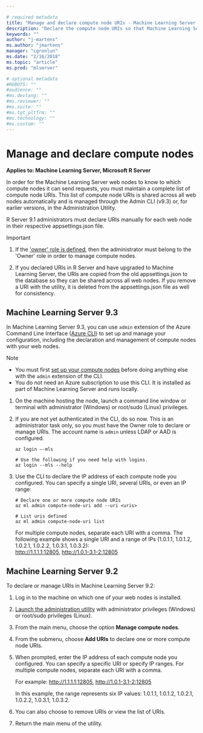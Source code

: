 ```yaml
---

# required metadata
title: "Manage and declare compute node URIs - Machine Learning Server "
description: "Declare the compute node URIs so that Machine Learning Server web nodes know to which compute nodes they can send requests."
keywords: ""
author: "j-martens"
ms.author: "jmartens"
manager: "cgronlun"
ms.date: "2/16/2018"
ms.topic: "article"
ms.prod: "mlserver"

# optional metadata
#ROBOTS: ""
#audience: ""
#ms.devlang: ""
#ms.reviewer: ""
#ms.suite: ""
#ms.tgt_pltfrm: ""
#ms.technology: ""
#ms.custom: ""
---
```


# Manage and declare compute nodes

**Applies to:  Machine Learning Server, Microsoft R Server**

In order for the Machine Learning Server web nodes to know to which compute nodes it can send requests, you must maintain a complete list of compute node URIs. This list of compute node URIs is shared across all web nodes automatically and is managed through the Admin CLI (v9.3) or, for earlier versions, in the Administration Utility.

R Server 9.1 administrators must declare URIs manually for each web node in their respective appsettings.json file. 

>[!Important]
>1. If the ['owner' role is defined](configure-roles.md), then the administrator must belong to the 'Owner' role in order to manage compute nodes. 
>
>2. If you declared URIs in R Server and have upgraded to Machine Learning Server, the URIs are copied from the old appsettings.json to the database so they can be shared across all web nodes. If you remove a URI with the utility, it is deleted from the appsettings.json file as well for consistency.


## Machine Learning Server 9.3

In Machine Learning Server 9.3, you can use `admin` extension of the Azure Command Line Interface ([Azure CLI](https://docs.microsoft.com/en-us/cli/azure/install-azure-cli?view=azure-cli-latest)) to set up and manage your configuration, including the declaration and management of compute nodes with your web nodes.

>[!NOTE]
>- You must first [set up your compute nodes](configure-machine-learning-server-enterprise.md) before doing anything else with the `admin` extension of the CLI.
>- You do not need an Azure subscription to use this CLI. It is installed as part of Machine Learning Server and runs locally.  

1. On the machine hosting the node, launch a command line window or terminal  with administrator (Windows) or root/sudo (Linux) privileges.

1. If you are not yet authenticated in the CLI, do so now. This is an administrator task only, so you must have the Owner role to declare or manage URIs. The account name is `admin` unless LDAP or AAD is configured.
   ```azurecli
   az login —-mls

   # Use the following if you need help with logins.
   az login --mls --help
   ```

1. Use the CLI to declare the IP address of each compute node you configured. You can specify a single URI, several URIs, or even an IP range:
   ```azurecli
   # Declare one or more compute node URIs
   az ml admin compute-node-uri add --uri <uris>

   # List uris defined
   az ml admin compute-node-uri list
   ```

   For multiple compute nodes, separate each URI with a comma. The following example shows a single URI and a range of IPs (1.0.1.1, 1.0.1.2, 1.0.2.1, 1.0.2.2, 1.0.3.1, 1.0.3.2): <br/>http://1.1.1.1:12805, http://1.0.1-3.1-2:12805
 
## Machine Learning Server 9.2

To declare or manage URIs in Machine Learning Server 9.2:

1. Log in to the machine on which one of your web nodes is installed.

1. [Launch the administration utility](configure-admin-cli-launch.md) with administrator privileges (Windows) or root/sudo privileges (Linux).

1. From the main menu, choose the option **Manage compute nodes**.

1. From the submenu, choose **Add URIs** to declare one or more compute node URIs.
   
1. When prompted, enter the IP address of each compute node you configured. You can specify a specific URI or  specify IP ranges. For multiple compute nodes, separate each URI with a comma. 

   For example: http://1.1.1.1:12805, http://1.0.1-3.1-2:12805

   In this example, the range represents six IP values: 1.0.1.1, 1.0.1.2, 1.0.2.1, 1.0.2.2, 1.0.3.1,  1.0.3.2.

1. You can also choose to remove URIs or view the list of URIs. 

1. Return the main menu of the utility.
